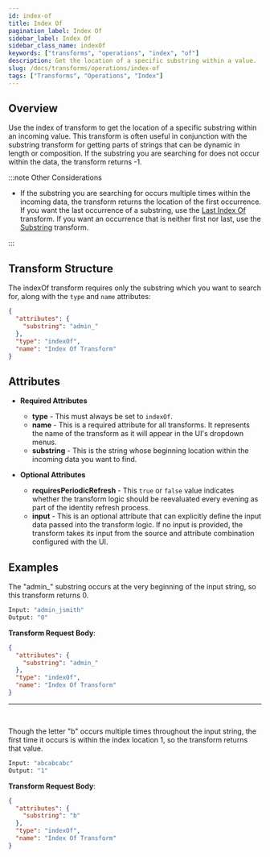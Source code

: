 ```yaml
---
id: index-of
title: Index Of
pagination_label: Index Of
sidebar_label: Index Of
sidebar_class_name: indexOf
keywords: ["transforms", "operations", "index", "of"]
description: Get the location of a specific substring within a value.
slug: /docs/transforms/operations/index-of
tags: ["Transforms", "Operations", "Index"]
---
```


## Overview

Use the index of transform to get the location of a specific substring within an incoming value. This transform is often useful in conjunction with the substring transform for getting parts of strings that can be dynamic in length or composition. If the substring you are searching for does not occur within the data, the transform returns -1.

:::note Other Considerations

- If the substring you are searching for occurs multiple times within the incoming data, the transform returns the location of the first occurrence. If you want the last occurrence of a substring, use the [Last Index Of](./last-index-of.md) transform. If you want an occurrence that is neither first nor last, use the [Substring](./substring.md) transform.

:::

## Transform Structure

The indexOf transform requires only the substring which you want to search for, along with the `type` and `name` attributes:

```json
{
  "attributes": {
    "substring": "admin_"
  },
  "type": "indexOf",
  "name": "Index Of Transform"
}
```

## Attributes

- **Required Attributes**
  - **type** - This must always be set to `indexOf`.
  - **name** - This is a required attribute for all transforms. It represents the name of the transform as it will appear in the UI's dropdown menus.
  - **substring** - This is the string whose beginning location within the incoming data you want to find.

- **Optional Attributes**
  - **requiresPeriodicRefresh** - This `true` or `false` value indicates whether the transform logic should be reevaluated every evening as part of the identity refresh process.
  - **input** - This is an optional attribute that can explicitly define the input data passed into the transform logic. If no input is provided, the transform takes its input from the source and attribute combination configured with the UI.

## Examples

The "admin_" substring occurs at the very beginning of the input string, so this transform returns 0.

```bash
Input: "admin_jsmith"
Output: "0"
```

**Transform Request Body**:

```json
{
  "attributes": {
    "substring": "admin_"
  },
  "type": "indexOf",
  "name": "Index Of Transform"
}
```

---

<p>&nbsp;</p>

Though the letter "b" occurs multiple times throughout the input string, the first time it occurs is within the index location 1, so the transform returns that value.

```bash
Input: "abcabcabc"
Output: "1"
```

**Transform Request Body**:

```json
{
  "attributes": {
    "substring": "b"
  },
  "type": "indexOf",
  "name": "Index Of Transform"
}
```
